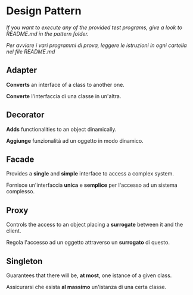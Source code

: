 Design Pattern
==============

_If you want to execute any of the provided test programs, give a look to
README.md in the pattern folder._

_Per avviare i vari programmi di prova, leggere le istruzioni in ogni cartella
nel file README.md_

Adapter
-------

**Converts** an interface of a class to another one.

**Converte** l'interfaccia di una classe in un'altra.

Decorator
---------

**Adds** functionalities to an object dinamically.

**Aggiunge** funzionalità ad un oggetto in modo dinamico.

Facade
------

Provides a **single** and **simple** interface to access a complex system.

Fornisce un'interfaccia **unica** e **semplice** per l'accesso ad un sistema
complesso.

Proxy
-----

Controls the access to an object placing a **surrogate** between it and the
client.

Regola l'accesso ad un oggetto attraverso un **surrogato** di questo.

Singleton
---------

Guarantees that there will be, **at most**, one istance of a given class.

Assicurarsi che esista **al massimo** un'istanza di una certa classe.
